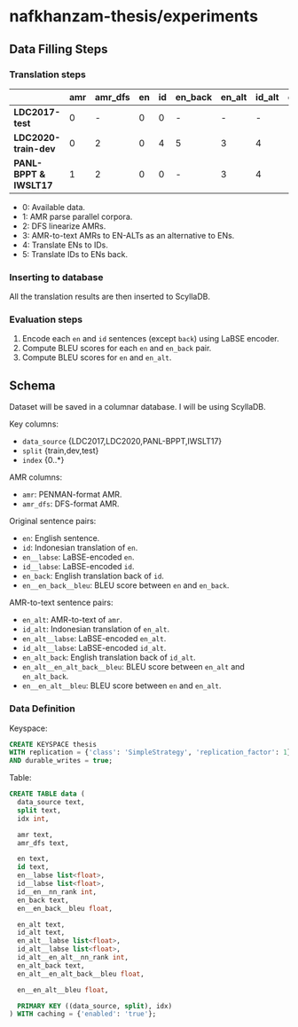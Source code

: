 # nafkhanzam-thesis/experiments

## Data Filling Steps

### Translation steps

|                         | **amr** | **amr_dfs** | **en** | **id** | **en_back** | **en_alt** | **id_alt** | **en_alt_back** |
| ----------------------- | ------- | ----------- | ------ | ------ | ----------- | ---------- | ---------- | --------------- |
| **LDC2017-test**        | 0       | -           | 0      | 0      | -           | -          | -          | -               |
| **LDC2020-train-dev**   | 0       | 2           | 0      | 4      | 5           | 3          | 4          | 5               |
| **PANL-BPPT & IWSLT17** | 1       | 2           | 0      | 0      | -           | 3          | 4          | 5               |

- 0: Available data.
- 1: AMR parse parallel corpora.
- 2: DFS linearize AMRs.
- 3: AMR-to-text AMRs to EN-ALTs as an alternative to ENs.
- 4: Translate ENs to IDs.
- 5: Translate IDs to ENs back.

### Inserting to database

All the translation results are then inserted to ScyllaDB.

### Evaluation steps

1. Encode each `en` and `id` sentences (except `back`) using LaBSE encoder.
2. Compute BLEU scores for each `en` and `en_back` pair.
3. Compute BLEU scores for `en` and `en_alt`.

## Schema

Dataset will be saved in a columnar database.
I will be using ScyllaDB.

Key columns:

- `data_source` {LDC2017,LDC2020,PANL-BPPT,IWSLT17}
- `split` {train,dev,test}
- `index` {0..*}

AMR columns:

- `amr`: PENMAN-format AMR.
- `amr_dfs`: DFS-format AMR.

Original sentence pairs:

- `en`: English sentence.
- `id`: Indonesian translation of `en`.
- `en__labse`: LaBSE-encoded `en`.
- `id__labse`: LaBSE-encoded `id`.
- `en_back`: English translation back of `id`.
- `en__en_back__bleu`: BLEU score between `en` and `en_back`.

AMR-to-text sentence pairs:

- `en_alt`: AMR-to-text of `amr`.
- `id_alt`: Indonesian translation of `en_alt`.
- `en_alt__labse`: LaBSE-encoded `en_alt`.
- `id_alt__labse`: LaBSE-encoded `id_alt`.
- `en_alt_back`: English translation back of `id_alt`.
- `en_alt__en_alt_back__bleu`: BLEU score between `en_alt` and `en_alt_back`.
- `en__en_alt__bleu`: BLEU score between `en` and `en_alt`.

### Data Definition

Keyspace:

```sql
CREATE KEYSPACE thesis
WITH replication = {'class': 'SimpleStrategy', 'replication_factor': 1}
AND durable_writes = true;
```

Table:

```sql
CREATE TABLE data (
  data_source text,
  split text,
  idx int,

  amr text,
  amr_dfs text,

  en text,
  id text,
  en__labse list<float>,
  id__labse list<float>,
  id__en__nn_rank int,
  en_back text,
  en__en_back__bleu float,

  en_alt text,
  id_alt text,
  en_alt__labse list<float>,
  id_alt__labse list<float>,
  id_alt__en_alt__nn_rank int,
  en_alt_back text,
  en_alt__en_alt_back__bleu float,

  en__en_alt__bleu float,

  PRIMARY KEY ((data_source, split), idx)
) WITH caching = {'enabled': 'true'};
```

